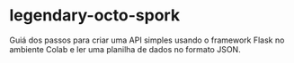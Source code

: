 # legendary-octo-spork
Guiá dos passos para criar uma API simples usando o framework Flask no ambiente Colab e ler uma planilha de dados no formato JSON. 
